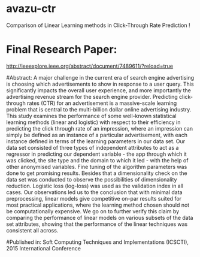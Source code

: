 # avazu-ctr
Comparison of Linear Learning methods in Click-Through Rate Prediction !

# Final Research Paper:
http://ieeexplore.ieee.org/abstract/document/7489611/?reload=true

#Abstract:
A major challenge in the current era of search engine advertising is choosing which advertisements to show in response to a user query. This significantly impacts the overall user experience, and more importantly the advertising revenue stream for the search engine provider. Predicting click-through rates (CTR) for an advertisement is a massive-scale learning problem that is central to the multi-billion dollar online advertising industry. This study examines the performance of some well-known statistical learning methods (linear and logistic) with respect to their efficiency in predicting the click through rate of an impression, where an impression can simply be defined as an instance of a particular advertisement, with each instance defined in terms of the learning parameters in our data set. Our data set consisted of three types of independent attributes to act as a regressor in predicting our dependent variable - the app through which it was clicked, the site type and the domain to which it led - with the help of other anonymised variables. Fine tuning of the algorithm parameters was done to get promising results. Besides that a dimensionality check on the data set was conducted to observe the possibilities of dimensionality reduction. Logistic loss (log-loss) was used as the validation index in all cases. Our observations led us to the conclusion that with minimal data preprocessing, linear models give competitive on-par results suited for most practical applications, where the learning method chosen should not be computationally expensive. We go on to further verify this claim by comparing the performance of linear models on various subsets of the data set attributes, showing that the performance of the linear techniques was consistent all across.

#Published in:
Soft Computing Techniques and Implementations (ICSCTI), 2015 International Conference
